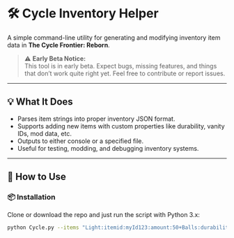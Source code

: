 # 🛠️ Cycle Inventory Helper

A simple command-line utility for generating and modifying inventory item data in **The Cycle Frontier: Reborn**.

> ⚠️ **Early Beta Notice:**  
> This tool is in early beta. Expect bugs, missing features, and things that don’t work quite right yet. Feel free to contribute or report issues.

---

## 💡 What It Does

- Parses item strings into proper inventory JSON format.
- Supports adding new items with custom properties like durability, vanity IDs, mod data, etc.
- Outputs to either console or a specified file.
- Useful for testing, modding, and debugging inventory systems.

---

## 🚀 How to Use

### 📦 Installation

Clone or download the repo and just run the script with Python 3.x:

```bash
python Cycle.py --items "Light:itemid:myId123:amount:50+Balls:durability:200" --output inventory.json
